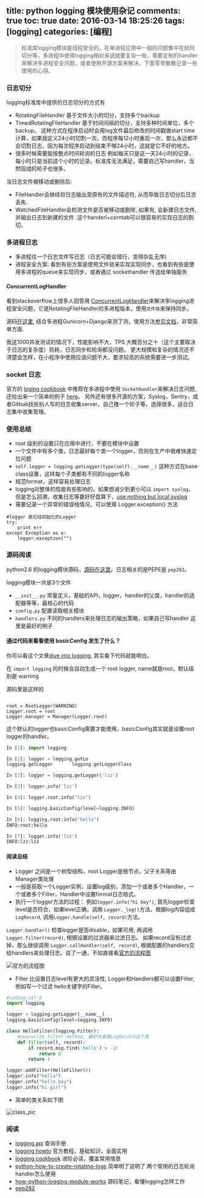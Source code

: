 title: python logging 模块使用杂记
comments: true
toc: true
date: 2016-03-14 18:25:26
tags: [logging]
categories: [编程]
---

<!-- more -->
> 标准库logging模块是线程安全的，在单进程应用中一般的问题集中在如何切分等，多进程中使用logging相对来说就要复杂一些，需要定制的handler来解决多进程安全问题，或者使用开源方案来解决。下面零零散散记录一些使用的心得。


### 日志切分

logging标准库中提供的日志切分的方式有

*  RotatingFileHandler 基于文件大小的切分，支持多个backup
*  TimedRotatingFileHandler 基于时间间隔的切分，支持多种时间单位，多个backup。 这种方式在程序启动时会用log文件最后修改的时间戳做start time计算，如果我定义24小时切割一次，而程序每12小时重启一次，那么永远都不会切割日志，因为每次程序启动到结束不够24小时，这就是它不好的地方。
* 很多时候需要能按整点时间轮询的日志 例如每天只是这一天24小时的记录，每小时只是当前这个小时的记录。标准库无法满足，需要自己写handler，当然现成的轮子也很多。


当日志文件被移动或删除后:

* FileHandler会继续将日志输出至原有的文件描述符, 从而导致日志切分后日志丢失.
* WatchedFileHandler会检测文件是否被移动或删除, 如果有, 会新建日志文件, 并输出日志到新建的文件. 这个handerl+corntab可以很容易的实现日志的割切。



### 多进程日志

* 多进程往一个日志文件写日志（日志可能会错行，变得杂乱无序)
* 进程安全方案: 看到有些方案是使用文件锁来实现实现同步，也看到有些是使用多进程的queue来实现同步，或者通过 sockethandler 传送给单独服务


#### ConcurrentLogHandler

看到stackoverflow上很多人回答用 [ConcurrentLogHandler](https://pypi.python.org/pypi/ConcurrentLogHandler/0.9.1)来解决多logging进程安全问题，它是RotatingFileHandler的多进程版本，使用`文件锁`来保持同步。

源码[在这里](http://bazaar.launchpad.net/~lowell-alleman/python-concurrent-log-handler/master/files), 结合多进程Gunicorn+Django来测了测，使用方法[参见文档](https://pypi.python.org/pypi/ConcurrentLogHandler/0.9.1)，非常简单方面.

我这1000并发测试的情况下，性能影响不大，TPS 大概百分之十（这个主要取决于日志的复杂度）损耗，日志同步和轮询都没问题。 更大规模和复杂的情况还不清楚会怎样，在小程序中使用应该问题不大，要求较高的系统需要进一步测试。


### socket 日志

官方的 [loging cookbook](https://docs.python.org/2/howto/logging-cookbook.html) 中推荐在多进程中使用 `SocketHandler`来解决日志问题, 还给出来一个简单的例子 [here](https://docs.python.org/2/howto/logging-cookbook.html#sending-and-receiving-logging-events-across-a-network)。 另外还有很多开源的方案，Syslog，Sentry，或者Github找些别人写的日志收集server，自己撸一个轮子等，选择很多，适合日志集中收集管理。


### 使用总结

* root 级别的设置只在应用中进行，不要在模块中设置
* 一个文件中有多个类，日志最好每个类一个logger，否则在生产中很难快速定位问题
*  `self.logger = logging.getLogger(type(self).__name__)` 这种方式在base class设置，这样每个子类都有不同的logger名称
* 规范format，这样容易处理日志
* logging对整体的性能有些影响的，如果想减少到更小可以 `import syslog`， 但是怎么回溯，收集日志等要好好盘算下，[use nothing but local syslog](http://www.aminus.org/blogs/index.php/2008/07/03/writing-high-efficiency-large-python-sys-1?blog=2)
* 需要记录一个异常的错误栈情况，可以使用 Logger.exception() 方法

```
#logger 是已经初始化的Logger
try:
    print err
except Exception as e:
    logger.exception("")
```


### 源码阅读

python2.6 的logging模块源码，[源码在这里](https://github.com/python/cpython/tree/2.6/Lib/logging)。日志相关的是PEPE是 `pep282`。


logging模块一共是3个文件

*  `__init__.py`  常量定义，基础的API，logger，handler的父类，handler的适配器等等，最核心的代码
*  `config.py`  配置读取相关模块
* `handlers.py`  不同的handlers来处理日志的输出策略，如果自己写handler 这里是最好的例子


#### 通过代码来看看使用 basicConfig 发生了什么？

你可以看这个文章[dive into logging](http://atlee.ca/blog/posts/diving-into-python-logging.html), 其实看下代码就能明白。

在 `import logging` 的时候会自动生成一个 root logger, name就是root，默认级别是 warning


源码里是这样的

```

root = RootLogger(WARNING)
Logger.root = root
Logger.manager = Manager(Logger.root)
```

这个默认的logger也basicConfig需要才能使用，basicConfig其实就是设置root logger的handler。


```python
In [1]: import logging

In [2]: logger = logging.getLo
logging.getLogger       logging.getLoggerClass

In [2]: logger = logging.getLogger('lzz')

In [3]: logger.info('lzz')

In [4]: logger.root.info("lzz")

In [5]: logging.basicConfig(level=logging.INFO)

In [6]: logging.root.info("hello")
INFO:root:hello

In [7]: logger.info('lzz')
INFO:lzz:lzz
```



#### 阅读总结

* Logger 之间是一个树型结构，root Logger是根节点，父子关系等由Manager类处理
* 一般是获取一个Logger实例，设置log级别，添加一个或者多个Handler，一个或者多个Filter，Handler中设置format日志格式。
* 执行一个logger方法的过程： 例如`logger.info("hi boy")`,  首先logger检查level是否符合，如果level正确，调用 `Logger._log()`方法，根据log内容组成 `LogRecord`, 调用`Logger.handle(self, record)`方法。

`Logger.handler()` 检查logger是否disable，如果可用, 再调用 `Logger.filter(record)`, 根据设置的过滤器来过滤日志。 如果record没有过滤掉，那么继续调用 `Logger.callHandler(self, record)`, 根据配置的handlers交给handlers来处理日志。说了一通，不如直接看[官方的流程图](https://docs.python.org/2/howto/logging.html#logging-flow)


![官方的流程图](/img/logging_flow.png)

* Filter 比设置日志level有更大的灵活性, Logger和Handlers都可以设置Filter, 例如写一个过滤 hello关键字的Filter。

```python
#coding:utf-8
import logging

logger = logging.getLogger(__name__)
logging.basicConfig(level=logging.INFO)

class HelloFilter(logging.Filter):
    #overwrite filter method, 最好先看看LogRecord这个类
    def filter(self, record):
        if record.msg.find('hello') > -1:
            return 0
        return 1

logger.addFilter(HelloFilter())
logger.info("hello")
logger.info("hello boy")
logger.info("hi girl")
```

* 简单的类关系如下图

![class_pic](/img/logging_class.png)

### 阅读

* [logging api](https://docs.python.org/2/library/logging.html#module-logging) 查询手册
* [logging howto](https://docs.python.org/2/howto/logging.html) 官方教程，基础知识，全面实用
* [logging cookbook](https://docs.python.org/2/howto/logging-cookbook.html)  进阶必读，覆盖常用情景
* [python-how-to-create-rotating-logs](http://www.blog.pythonlibrary.org/2014/02/11/python-how-to-create-rotating-logs/)  简单明了说明了 两个常用的日志轮询handler怎么使用
*  [how-python-logging-module-works](http://www.shutupandship.com/2012/02/how-python-logging-module-works.html) 源码笔记，看懂logging怎样工作
* [pep282](https://www.python.org/dev/peps/pep-0282/)
